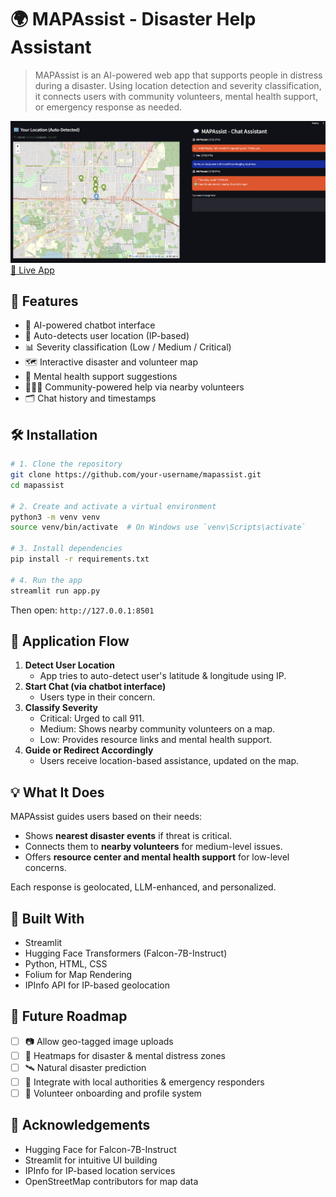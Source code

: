 # 🌍 MAPAssist - Disaster Help Assistant

> MAPAssist is an AI-powered web app that supports people in distress during a disaster. Using location detection and severity classification, it connects users with community volunteers, mental health support, or emergency response as needed.

![MAPAssist Banner](assets/demo.png)
[🔗 Live App](https://mapassist.streamlit.app/)


## 🚀 Features

- 🤖 AI-powered chatbot interface
- 📍 Auto-detects user location (IP-based)
- 📊 Severity classification (Low / Medium / Critical)
- 🗺️ Interactive disaster and volunteer map
- 🧠 Mental health support suggestions
- 🧑‍🤝‍🧑 Community-powered help via nearby volunteers
- 🗂️ Chat history and timestamps

## 🛠️ Installation

```bash
# 1. Clone the repository
git clone https://github.com/your-username/mapassist.git
cd mapassist

# 2. Create and activate a virtual environment
python3 -m venv venv
source venv/bin/activate  # On Windows use `venv\Scripts\activate`

# 3. Install dependencies
pip install -r requirements.txt

# 4. Run the app
streamlit run app.py
```

Then open: `http://127.0.0.1:8501`

## 🧭 Application Flow

1. **Detect User Location**
   - App tries to auto-detect user's latitude & longitude using IP.
2. **Start Chat (via chatbot interface)**
   - Users type in their concern.
3. **Classify Severity**
   - Critical: Urged to call 911.
   - Medium: Shows nearby community volunteers on a map.
   - Low: Provides resource links and mental health support.
4. **Guide or Redirect Accordingly**
   - Users receive location-based assistance, updated on the map.

## 💡 What It Does

MAPAssist guides users based on their needs:
- Shows **nearest disaster events** if threat is critical.
- Connects them to **nearby volunteers** for medium-level issues.
- Offers **resource center and mental health support** for low-level concerns.

Each response is geolocated, LLM-enhanced, and personalized.

## 🧱 Built With

- Streamlit
- Hugging Face Transformers (Falcon-7B-Instruct)
- Python, HTML, CSS
- Folium for Map Rendering
- IPInfo API for IP-based geolocation

## 🔮 Future Roadmap

- [ ] 📷 Allow geo-tagged image uploads
- [ ] 🧠 Heatmaps for disaster & mental distress zones
- [ ] 🛰️ Natural disaster prediction
- [ ] 🤝 Integrate with local authorities & emergency responders
- [ ] 📝 Volunteer onboarding and profile system

## 🙌 Acknowledgements

- Hugging Face for Falcon-7B-Instruct
- Streamlit for intuitive UI building
- IPInfo for IP-based location services
- OpenStreetMap contributors for map data

